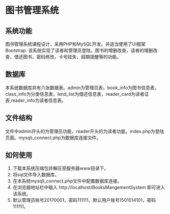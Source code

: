 # 图书管理系统
## 系统功能
图书管理系统课程设计，采用PHP和MySQL开发。并适当使用了UI框架Bootstrap. 该系统实现了读者和管理员登陆，图书的增删改查，读者的增删改查，借还图书，密码修改，卡号挂失，超期提醒等的功能。
## 数据库
本系统数据库共有六张数据表。admin为管理员表，book_info为图书信息表，class_info为分类信息表，lend_list为借还信息表，reader_card为读者证表,reader_info为读者信息表。
## 文件结构
文件中admin开头的为管理员功能，reader开头的为读者功能。index.php为登陆页面。mysqli_connect.php为数据库连接文件。
## 如何使用
1. 下载本系统压缩包并解压至服务器www目录下。
2. 将sql文件导入数据库。
3. 在本系统mysqli_connect.php文件中配置数据库连接。
4. 在浏览器地址栏中输入 http://localhost/BooksMangementSystem 即可进入该系统。
5. 默认管理员账号20170001，密码111111，默认用户账号1501014101，密码111111。


